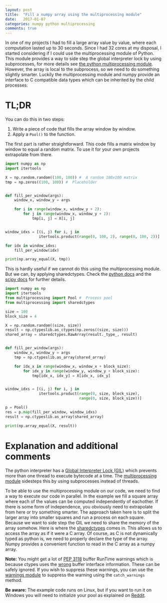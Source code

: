 ```yaml
---
layout: post
title:  "Fill a numpy array using the multiprocessing module"
date:   2017-01-07
categories: numpy python multiprocessing
comments: true
---
```

In one of my projects I had to fill a large array value by value, where each computation lasted up to 30 seconds. Since I had 32 cores at my disposal, I started considering if I could use the multiprocessing module of Python. This module provides a way to side step the global interpreter lock by using subprocesses, for more details see [the python multiprocessing module][python-multi]. However, the array is local to the subprocess, so we need to do something slightly smarter. Luckily the multiprocessing module and numpy provide an interface to C compatible data types which can be inherited by the child processes.

# TL;DR
You can do this in two steps:

1. Write a piece of code that fills the array window by window.
2. Apply a ```Pool()``` to the function.

The first part is rather straightforward. This code fills a matrix window by window to equal a random matrix. To use it for your own projects extrapolate from there.

```python
import numpy as np
import itertools

X = np.random.random((100, 100)) #  A random 100x100 matrix
tmp = np.zeros((100, 100)) #  Placeholder


def fill_per_window(args):
    window_x, window_y = args

    for i in range(window_x, window_y + 2):
        for j in range(window_x, window_y + 2):
            tmp[i, j] = X[i, j]


window_idxs = [(i, j) for i, j in
               itertools.product(range(0, 100, 2), range(0, 100, 2))]

for idx in window_idxs:
    fill_per_window(idx)

print(np.array_equal(X, tmp))
```
This is hardly useful if we cannot do this using the multiprocessing module. But we can, by applying sharedctypes. Check the [python docs][python-ctypes] and the [scipy docs][scipy-ctypes] for further details.

```python
import numpy as np
import itertools
from multiprocessing import Pool #  Process pool
from multiprocessing import sharedctypes

size = 100
block_size = 4

X = np.random.random((size, size))
result = np.ctypeslib.as_ctypes(np.zeros((size, size)))
shared_array = sharedctypes.RawArray(result._type_, result)


def fill_per_window(args):
    window_x, window_y = args
    tmp = np.ctypeslib.as_array(shared_array)

    for idx_x in range(window_x, window_x + block_size):
        for idx_y in range(window_y, window_y + block_size):
            tmp[idx_x, idx_y] = X[idx_x, idx_y]


window_idxs = [(i, j) for i, j in
               itertools.product(range(0, size, block_size),
                                 range(0, size, block_size))]

p = Pool()
res = p.map(fill_per_window, window_idxs)
result = np.ctypeslib.as_array(shared_array)

print(np.array_equal(X, result))
```

# Explanation and additional comments
The python interpreter has a [Global Interpreter Lock (GIL)][python-gil] which prevents more than one thread to execute bytecode at a time. The [multiprocessing module][python-multi] sidesteps this by using subprocesses instead of threads.

To be able to use the multiprocessing module on our code, we need to find a way to execute our code in parallel. In the example we fill a square array where each of the values can be computed independently of eachother. If there is some form of independence, you obviously need to extrapolate from here or try something smarter. The approach taken here is to split the larger array into smaller squares and run a process on each square. Because we want to side step the GIL we need to share the memory of the array somehow. Here is where the [sharedctypes][python-ctypes] comes in. This allows us to access the array as if it were a C array. Of course, as C is not dynamically typed as python is, we need to properly declare the type of the array. Numpy provides a convenient function to read in the C array as a numpy array. 

**Note:** You might get a lot of [PEP 3118][PEP-3118] buffer RunTime warnings which is because ctypes uses the [wrong](http://bugs.python.org/issue10744) buffer interface information. These can be safely ignored. If you wish to suppress these warnings, you can use the [warnings module][python-warnings] to suppress the warning using the ```catch_warnings``` method.

**Be aware:** The example code runs on Linux, but if you want to run it on Windows you will need to initialize your pool as explained on [Reddit][reddit].


[python-warnings]: https://docs.python.org/2/library/warnings.html
[python-gil]: https://docs.python.org/2/glossary.html#term-global-interpreter-lock
[python-multi]: https://docs.python.org/2/library/multiprocessing.html
[reddit]: https://www.reddit.com/r/Python/comments/j3qjb/parformatlabpool_replacement/
[python-ctypes]: https://docs.python.org/2/library/multiprocessing.html#module-multiprocessing.sharedctypes
[scipy-ctypes]: https://docs.scipy.org/doc/numpy/reference/routines.ctypeslib.html
[PEP-3118]: https://www.python.org/dev/peps/pep-3118/
